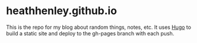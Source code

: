 # heathhenley.github.io
This is the repo for my blog about random things, notes, etc. It uses [Hugo](https://gohugo.io/) to build a static site and deploy to the gh-pages branch with each push. 
